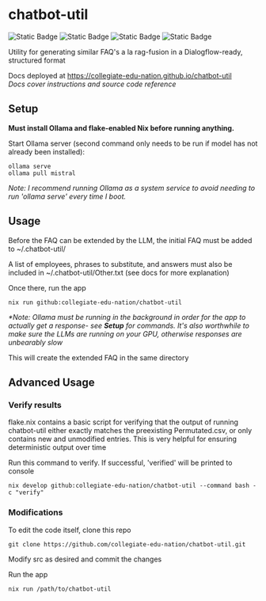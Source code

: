 # chatbot-util
![Static Badge](https://img.shields.io/badge/Version-0.2-blue)
![Static Badge](https://img.shields.io/badge/Platforms-Linux,_macOS-green)
![Static Badge](https://img.shields.io/badge/Coverage-90%25-green)
![Static Badge](https://img.shields.io/badge/Powered_by_Nix-grey?logo=nixOS&logoColor=white)

Utility for generating similar FAQ's a la rag-fusion in a Dialogflow-ready, structured format

Docs deployed at https://collegiate-edu-nation.github.io/chatbot-util<br>
<i>Docs cover instructions and source code reference</i>

## Setup
<b>Must install Ollama and flake-enabled Nix before running anything.</b>

Start Ollama server (second command only needs to be run if model has not already been installed):

    ollama serve
    ollama pull mistral

<i>Note: I recommend running Ollama as a system service to avoid needing to run 'ollama serve' every time I boot.</i>

## Usage
Before the FAQ can be extended by the LLM, the initial FAQ must be added to ~/.chatbot-util/

A list of employees, phrases to substitute, and answers must also be included in ~/.chatbot-util/Other.txt (see docs for more explanation)

Once there, run the app

    nix run github:collegiate-edu-nation/chatbot-util

<i>*Note: Ollama must be running in the background in order for the app to actually get a response- see <b>Setup</b> for commands. It's also worthwhile to make sure the LLMs are running on your GPU, otherwise responses are unbearably slow</i>

This will create the extended FAQ in the same directory

## Advanced Usage
### Verify results
flake.nix contains a basic script for verifying that the output of running chatbot-util either exactly matches the preexisting Permutated.csv, or only contains new and unmodified entries. This is very helpful for ensuring deterministic output over time

Run this command to verify. If successful, 'verified' will be printed to console

    nix develop github:collegiate-edu-nation/chatbot-util --command bash -c "verify"

### Modifications
To edit the code itself, clone this repo

    git clone https://github.com/collegiate-edu-nation/chatbot-util.git

Modify src as desired and commit the changes

Run the app

    nix run /path/to/chatbot-util